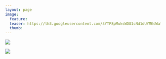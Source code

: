 ```yaml
---
layout: page
image:
  feature:
  teaser: https://lh3.googleusercontent.com/3YTP8pMuksWDG1cNd1dUYMKdWatYk7Tmao2P2tIaXng=w245-h163-no
  thumb:
---
```


![](https://lh3.googleusercontent.com/MN_g2OaNlc2evPl6lfFvlTzFpfsusWWUypOpoyffdD0=w800)

![](https://lh3.googleusercontent.com/0C4UYeglh4gFkbHX0dNmV9LhwO3ETuyJ78CCYwEXh5o=w800)
